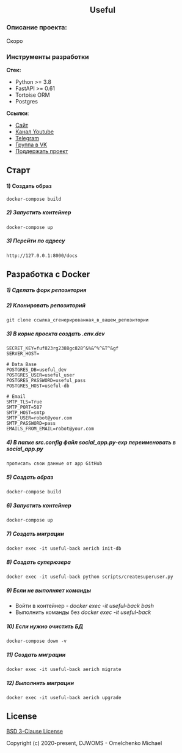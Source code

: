 <h2 align="center">Useful</h2>


### Описание проекта:
Скоро

### Инструменты разработки

**Стек:**
- Python >= 3.8
- FastAPI >= 0.61
- Tortoise ORM
- Postgres

**Ссылки**:
- [Сайт](https://djangochannel.com)
- [Канал Youtube](https://www.youtube.com/channel/UCFCaz7mA2qNodfTh0x1ET5Q)
- [Telegram](https://t.me/fastapiru)
- [Группа в VK](https://vk.com/djangochannel)
- [Поддержать проект](https://donatepay.ru/don/186076)

## Старт

#### 1) Создать образ

    docker-compose build

##### 2) Запустить контейнер

    docker-compose up
    
##### 3) Перейти по адресу

    http://127.0.0.1:8000/docs

## Разработка с Docker

##### 1) Сделать форк репозитория

##### 2) Клонировать репозиторий

    git clone ссылка_сгенерированная_в_вашем_репозитории

##### 3) В корне проекта создать .env.dev

    SECRET_KEY=fuf823rg2388gc828^&%&^%^&T^&gf
    SERVER_HOST=

    # Data Base
    POSTGRES_DB=useful_dev
    POSTGRES_USER=useful_user
    POSTGRES_PASSWORD=useful_pass
    POSTGRES_HOST=useful-db
    
    # Email
    SMTP_TLS=True
    SMTP_PORT=587
    SMTP_HOST=smtp
    SMTP_USER=robot@your.com
    SMTP_PASSWORD=pass
    EMAILS_FROM_EMAIL=robot@your.com

##### 4) В папке src.config файл social_app.py-exp переименовать в social_app.py
    
    прописать свои данные от app GitHub

##### 5) Создать образ

    docker-compose build

##### 6) Запустить контейнер

    docker-compose up
    
##### 7) Создать миграции

    docker exec -it useful-back aerich init-db
    
##### 8) Создать суперюзера

    docker exec -it useful-back python scripts/createsuperuser.py

##### 9) Если не выполняет команды

- Войти в контейнер - _docker exec -it useful-back bash_
- Выполнить команды без _docker exec -it useful-back_ 
                                                        
##### 10) Если нужно очистить БД

    docker-compose down -v
 
##### 11) Создать миграции

    docker exec -it useful-back aerich migrate
 
##### 12) Выполнить миграции

    docker exec -it useful-back aerich upgrade
 
 
## License

[BSD 3-Clause License](https://opensource.org/licenses/BSD-3-Clause)

Copyright (c) 2020-present, DJWOMS - Omelchenko Michael



